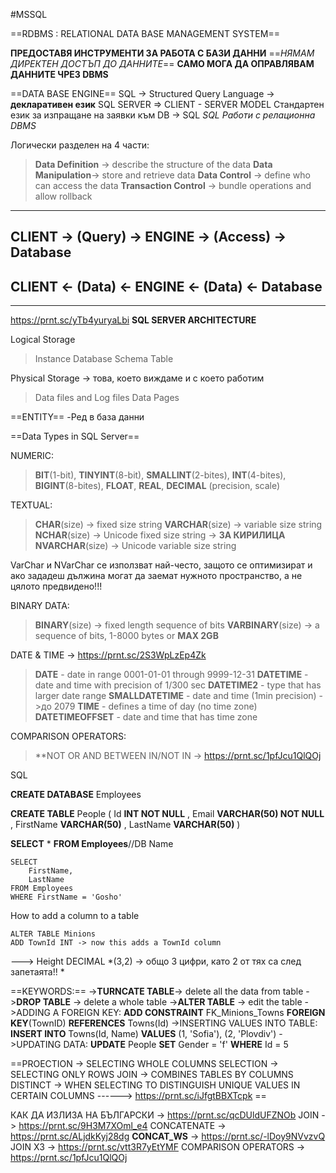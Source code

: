 #MSSQL

==RDBMS :
RELATIONAL 
DATA 
BASE
MANAGEMENT
SYSTEM== 

**ПРЕДОСТАВЯ ИНСТРУМЕНТИ ЗА РАБОТА С БАЗИ ДАННИ**
==*НЯМАМ ДИРЕКТЕН ДОСТЪП ДО ДАННИТЕ*==
**САМО МОГА ДА ОПРАВЛЯВАМ ДАННИТЕ ЧРЕЗ DBMS**

==DATA BASE ENGINE==
SQL -> Structured Query Language
-> **декларативен език**
SQL SERVER => CLIENT - SERVER MODEL
Стандартен език за изпращане на заявки към DB -> SQL
*SQL Работи с релационна DBMS*

Логически разделен на 4 части:
>**Data Definition** -> describe the structure of the data
>**Data Manipulation**-> store and retrieve data
>**Data Control** -> define who can access the data
>**Transaction Control** -> bundle operations and allow rollback

---
CLIENT -> (Query) -> ENGINE -> (Access) -> Database
---
CLIENT <- (Data) <- ENGINE <- (Data) <- Database 
---
---

https://prnt.sc/yTb4yuryaLbi
**SQL SERVER ARCHITECTURE**

Logical Storage
>Instance
>	Database
>		Schema
>			Table

Physical Storage -> това, което виждаме и с което работим
>Data files and Log files
>	Data Pages

==ENTITY==
-Ред в база данни

==Data Types in SQL Server==

NUMERIC:
>**BIT**(1-bit), **TINYINT**(8-bit), **SMALLINT**(2-bites),
>**INT**(4-bites), **BIGINT**(8-bites), 
>**FLOAT**, **REAL**, **DECIMAL** (precision, scale)

TEXTUAL:
>**CHAR**(size) -> fixed size string
>**VARCHAR**(size) -> variable size string
>**NCHAR**(size) -> Unicode fixed size string              -> **ЗА КИРИЛИЦА**
>**NVARCHAR**(size) -> Unicode variable size string

VarChar и NVarChar се използват най-често, защото се оптимизират и ако зададеш дължина могат да заемат нужното пространство, а не цялото предвидено!!!

BINARY DATA:
>**BINARY**(size) -> fixed length sequence of bits
>**VARBINARY**(size) -> a sequence of bits, 1-8000 bytes or **MAX 2GB** 

DATE & TIME -> https://prnt.sc/2S3WpLzEp4Zk
>**DATE** - date in range 0001-01-01 through 9999-12-31
>**DATETIME** - date and time with precision of 1/300 sec
>**DATETIME2** - type that has larger date range
>**SMALLDATETIME** - date and time (1min precision) ->до 2079
>**TIME** - defines a time of day (no time zone)
>**DATETIMEOFFSET** - date and time that has time zone

COMPARISON OPERATORS:
>**NOT
>OR
>AND
>BETWEEN
>IN/NOT IN -> https://prnt.sc/1pfJcu1QlQOj

SQL

**CREATE DATABASE** Employees

**CREATE TABLE** People
(
	Id **INT NOT NULL** ,
	Email **VARCHAR(50) NOT NULL** ,
	FirstName **VARCHAR(50)** ,
	LastName **VARCHAR(50)**
)

**SELECT** * **FROM Employees**//DB Name
```
SELECT
	FirstName,
	LastName
FROM Employees
WHERE FirstName = 'Gosho'
```

How to add a column to a table
```
ALTER TABLE Minions
ADD TownId INT -> now this adds a TownId column
```

---> Height DECIMAL *(3,2) -> общо 3 цифри, като 2 от тях са след запетаята!! *

==KEYWORDS:==
->**TURNCATE  TABLE**-> delete all the data from table
->**DROP TABLE** -> delete a whole table
->**ALTER TABLE** -> edit the table
->ADDING A FOREIGN KEY:
	**ADD CONSTRAINT** FK_Minions_Towns
	**FOREIGN KEY**(TownID) **REFERENCES** Towns(Id)
->INSERTING VALUES INTO TABLE:
	**INSERT INTO** Towns(Id, Name)
		**VALUES** (1, 'Sofia'),
					(2, 'Plovdiv')
->UPDATING DATA:
		**UPDATE** People
	**SET** Gender = 'f'
	**WHERE** Id = 5


==PROECTION ->  SELECTING WHOLE COLUMNS
SELECTION -> SELECTING ONLY ROWS
JOIN -> COMBINES TABLES BY COLUMNS
DISTINCT -> WHEN SELECTING TO DISTINGUISH UNIQUE VALUES IN CERTAIN COLUMNS ------> https://prnt.sc/iJfgtBBXTcpk ==

КАК ДА ИЗЛИЗА НА БЪЛГАРСКИ -> https://prnt.sc/qcDUldUFZNOb
JOIN -> https://prnt.sc/9H3M7XOml_e4
CONCATENATE -> https://prnt.sc/ALjdkKyj28dg
**CONCAT_WS** -> https://prnt.sc/-lDoy9NVvzvQ
JOIN X3 -> https://prnt.sc/vtt3R7yEtYMF
COMPARISON OPERATORS -> https://prnt.sc/1pfJcu1QlQOj

